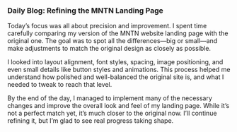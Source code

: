 ### **Daily Blog: Refining the MNTN Landing Page**

Today’s focus was all about precision and improvement. I spent time carefully comparing my version of the MNTN website landing page with the original one. The goal was to spot all the differences—big or small—and make adjustments to match the original design as closely as possible.

I looked into layout alignment, font styles, spacing, image positioning, and even small details like button styles and animations. This process helped me understand how polished and well-balanced the original site is, and what I needed to tweak to reach that level.

By the end of the day, I managed to implement many of the necessary changes and improve the overall look and feel of my landing page. While it’s not a perfect match yet, it’s much closer to the original now. I’ll continue refining it, but I’m glad to see real progress taking shape.